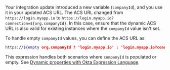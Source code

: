    Your integration update introduced a new variable (`companyId`), and you use it in your updated ACS URL. The ACS URL changed from `https://login.myapp.io` to `https://login.myapp.io?connection=${org.companyId}`. In this case, ensure that the dynamic ACS URL is also valid for existing instances where the `companyId` value isn't set.

   To handle empty `companyId` values, you can define the ACS URL as:

   ```bash
   https://${empty org.companyId ? 'login.myapp.io' : 'login.myapp.io?connection=' += org.companyId}
   ```

   This expression handles both scenarios where `companyId` is populated or empty. See [Dynamic properties with Okta Expression Language](/docs/guides/submit-oin-app/saml2/main/#dynamic-properties-with-okta-expression-language).
